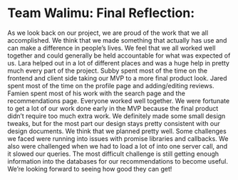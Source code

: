 # Team Walimu: Final Reflection:
As we look back on our project, we are proud of the work that we all
accomplished. We think that we made something that actually has use and can
make a difference in people’s lives. We feel that we all worked well together
and could generally be held accountable for what was expected of us. Lara
helped out in a lot of different places and was a huge help in pretty much
every part of the project. Subby spent most of the time on the frontend and
client side taking our MVP to a more final product look. Jared spent most of
the time on the profile page and adding/editing reviews. Famien spent most of
his work with the search page and the recommendations page. Everyone worked
well together. We were fortunate to get a lot of our work done early in the MVP
because the final product didn’t require too much extra work. We definitely made some
small design tweaks, but for the most part our design stays pretty consistent
with our design documents. We think that we planned pretty well. Some
challenges we faced were running into issues with promise libraries and
callbacks. We also were challenged when we had to load a lot of into one server
call, and it slowed our queries. The most difficult challenge is still getting
enough information into the databases for our recommendations to become useful.
We’re looking forward to seeing how good they can get!
